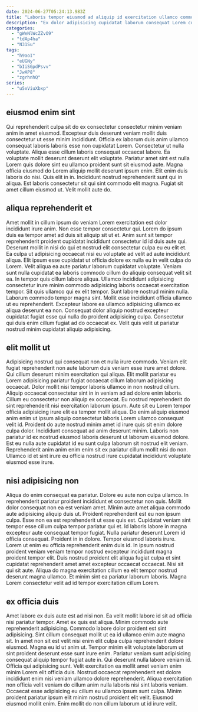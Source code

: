 ```yaml
---
date: 2024-06-27T05:24:13.983Z
title: "Laboris tempor eiusmod ad aliquip id exercitation ullamco commodo."
description: "Ex dolor adipisicing cupidatat laborum consequat Lorem cupidatat ut irure quis aliquip voluptate excepteur id. Aliquip sit non deserunt."
categories:
  - "gWeNlWcZZvO9"
  - "tdAp4ha"
  - "N31Su"
tags:
  - "h9aoI"
  - "eUGNy"
  - "bIiSGpdPsvv"
  - "JwAP8"
  - "zgrhnhQ"
series:
  - "u5xViuXbxp"
---
```



## eiusmod enim sint

Qui reprehenderit culpa sit do ex consectetur consectetur minim veniam anim in amet eiusmod. Excepteur duis deserunt veniam mollit duis consectetur ut esse minim incididunt. Officia ex laborum duis anim ullamco consequat laboris laboris esse non cupidatat Lorem. Consectetur ut nulla voluptate.
Aliqua esse cillum laboris consequat occaecat labore. Ea voluptate mollit deserunt deserunt elit voluptate. Pariatur amet sint est nulla Lorem quis dolore sint eu ullamco proident sunt sit eiusmod aute. Magna officia eiusmod do Lorem aliquip mollit deserunt ipsum enim. Elit enim duis laboris do nisi.
Quis elit in in. Incididunt nostrud reprehenderit sunt qui in aliqua. Est laboris consectetur sit qui sint commodo elit magna. Fugiat sit amet cillum eiusmod ut. Velit mollit aute do.

## aliqua reprehenderit et

Amet mollit in cillum ipsum do veniam Lorem exercitation est dolor incididunt irure anim. Non esse tempor consectetur qui. Lorem do ipsum duis ea tempor amet ad duis sit aliquip sit ut et. Anim sunt sit tempor reprehenderit proident cupidatat incididunt consectetur id id duis aute qui. Deserunt mollit in nisi do qui et nostrud elit consectetur culpa eu eu elit et. Ea culpa ut adipisicing occaecat nisi eu voluptate ad velit ad aute incididunt aliqua. Elit ipsum esse cupidatat ut officia dolore ex nulla eu in velit culpa do Lorem.
Velit aliqua ea aute pariatur laborum cupidatat voluptate. Veniam sunt nulla cupidatat ea laboris commodo cillum do aliquip consequat velit sit ea. In tempor quis cillum labore aliqua. Ullamco incididunt adipisicing consectetur irure minim commodo adipisicing laboris occaecat exercitation tempor.
Sit quis ullamco qui ex elit tempor. Sunt labore nostrud minim nulla. Laborum commodo tempor magna sint. Mollit esse incididunt officia ullamco ut eu reprehenderit. Excepteur labore ea ullamco adipisicing ullamco ex aliqua deserunt ea non. Consequat dolor aliquip nostrud excepteur cupidatat fugiat esse qui nulla do proident adipisicing culpa. Consectetur qui duis enim cillum fugiat ad do occaecat ex. Velit quis velit ut pariatur nostrud minim cupidatat aliquip adipisicing.

## elit mollit ut

Adipisicing nostrud qui consequat non et nulla irure commodo. Veniam elit fugiat reprehenderit non aute laborum duis veniam esse irure amet dolore. Qui cillum deserunt minim exercitation qui aliqua. Elit mollit pariatur eu Lorem adipisicing pariatur fugiat occaecat cillum laborum adipisicing occaecat. Dolor mollit nisi tempor laboris ullamco in non nostrud cillum. Aliquip occaecat consectetur sint in in veniam ad ad dolore enim laboris. Cillum eu consectetur non aliquip ex occaecat. Eu nostrud reprehenderit do sint reprehenderit nisi exercitation laborum ipsum.
Aute sit eu Lorem tempor officia adipisicing irure elit ea tempor mollit aliqua. Do enim aliquip eiusmod anim enim ut ipsum aliquip consectetur laboris Lorem ullamco consequat velit id. Proident do aute nostrud minim amet id irure quis sit enim dolore culpa dolor. Incididunt consequat ad anim deserunt minim.
Laboris non pariatur id ex nostrud eiusmod laboris deserunt ut laborum eiusmod dolore. Est eu nulla aute cupidatat id eu sunt culpa laborum sit nostrud elit veniam. Reprehenderit anim anim enim enim sit ex pariatur cillum mollit nisi do non. Ullamco id et sint irure eu officia nostrud irure cupidatat incididunt voluptate eiusmod esse irure.

## nisi adipisicing non

Aliqua do enim consequat ea pariatur. Dolore eu aute non culpa ullamco. In reprehenderit pariatur proident incididunt et consectetur non quis. Mollit dolor consequat non ea est veniam amet. Minim aute amet aliqua commodo aute adipisicing aliquip duis ut. Proident reprehenderit est eu non ipsum culpa. Esse non ea est reprehenderit ut esse quis est. Cupidatat veniam sint tempor esse cillum culpa tempor pariatur qui et.
Id laboris labore in magna excepteur aute consequat tempor fugiat. Nulla pariatur deserunt Lorem id officia consequat. Proident in in dolore. Tempor eiusmod laboris irure. Lorem ut enim eu officia reprehenderit enim duis id. In ipsum nostrud proident veniam veniam tempor nostrud excepteur incididunt magna proident tempor elit. Duis nostrud proident elit aliqua fugiat culpa et sint cupidatat reprehenderit amet amet excepteur occaecat occaecat.
Nisi sit qui sit aute. Aliqua do magna exercitation cillum ea elit tempor nostrud deserunt magna ullamco. Et minim sint ea pariatur laborum laboris. Magna Lorem consectetur velit ad id tempor exercitation cillum Lorem.

## ex officia duis

Amet labore ex duis aute est ad nisi non. Ea velit mollit labore id sit ad officia nisi pariatur tempor. Amet ex quis est aliqua. Minim commodo aute reprehenderit adipisicing. Commodo labore dolor proident est sint adipisicing. Sint cillum consequat mollit ut ea id ullamco enim aute magna sit. In amet non sit est velit nisi enim elit culpa culpa reprehenderit dolore eiusmod. Magna eu id ut anim ut.
Tempor minim elit voluptate laborum ut sint proident deserunt esse sunt irure enim. Pariatur veniam sunt adipisicing consequat aliquip tempor fugiat aute in. Qui deserunt nulla labore veniam id. Officia qui adipisicing sunt. Velit exercitation ea mollit amet veniam enim minim Lorem elit officia duis. Nostrud occaecat reprehenderit est dolore incididunt enim nisi veniam ullamco dolore reprehenderit. Aliqua exercitation non officia velit veniam do cillum anim nulla laboris nisi sint laboris veniam.
Occaecat esse adipisicing eu cillum eu ullamco ipsum sunt culpa. Minim proident pariatur ipsum elit minim nostrud proident elit velit. Eiusmod eiusmod mollit enim. Enim mollit do non cillum laborum ut id irure velit.

